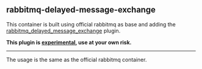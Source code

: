 rabbitmq-delayed-message-exchange
---------------------------------------------------------

This container is built using official rabbitmq as base and adding the [rabbitmq_delayed_message_exchange](https://github.com/rabbitmq/rabbitmq-delayed-message-exchange) plugin.

**This plugin is [experimental](https://github.com/rabbitmq/rabbitmq-delayed-message-exchange#plugin-status), use at your own risk.**

----------------------------------------------------------

The usage is the same as the official rabbitmq container.